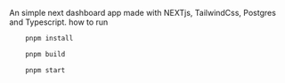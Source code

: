 An simple next dashboard app made with NEXTjs,  TailwindCss, Postgres and Typescript.
how to run 
```bash
    pnpm install
```
```bash
    pnpm build
```
```bash
    pnpm start
```